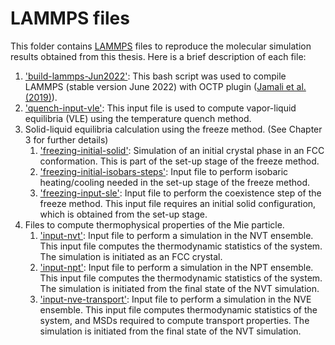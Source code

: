 # LAMMPS files

This folder contains [LAMMPS](https://docs.lammps.org/Manual.html) files to reproduce the molecular simulation results obtained from this thesis. Here is a brief description of each file:

1. ['build-lammps-Jun2022'](./build-lammps-Jun2022.sh): This bash script was used to compile LAMMPS (stable version June 2022) with OCTP plugin ([Jamali et al. (2019)](https://doi.org/10.1021/acs.jcim.8b00939)).  
1. ['quench-input-vle'](./quench-input-vle.in): This input file is used to compute vapor-liquid equilibria (VLE) using the temperature quench method.
1. Solid-liquid equilibria calculation using the freeze method. (See Chapter 3 for further details)
   1. ['freezing-initial-solid'](./freezing-initial-solid.in): Simulation of an initial crystal phase in an FCC conformation. This is part of the set-up stage of the freeze method.
   1. ['freezing-initial-isobars-steps'](./freezing-initial-solid.in): Input file to perform isobaric heating/cooling needed in the set-up stage of the freeze method.
   1. ['freezing-input-sle'](./freezing-input-sle.in): Input file to perform the coexistence step of the freeze method. This input file requires an initial solid configuration, which is obtained from the set-up stage.
1. Files to compute thermophysical properties of the Mie particle.
    1. ['input-nvt'](./input-nvt.in): Input file to perform a simulation in the NVT ensemble. This input file computes the thermodynamic statistics of the system. The simulation is initiated as an FCC crystal.
    1. ['input-npt'](./input-npt.in): Input file to perform a simulation in the NPT ensemble. This input file computes the thermodynamic statistics of the system. The simulation is initiated from the final state of the NVT simulation.
    1. ['input-nve-transport'](./input-nve-transport.in): Input file to perform a simulation in the NVE ensemble. This input file computes thermodynamic statistics of the system, and MSDs required to compute transport properties. The simulation is initiated from the final state of the NVT simulation.
